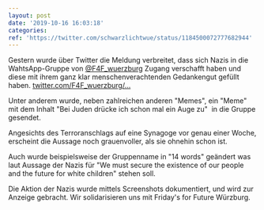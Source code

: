 ```yaml
---
layout: post
date: '2019-10-16 16:03:18'
categories: 
ref: 'https://twitter.com/schwarzlichtwue/status/1184500072777682944'
---
```

Gestern wurde über Twitter die Meldung verbreitet, dass sich Nazis in die WahtsApp-Gruppe von [@F4F_wuerzburg](https://twitter.com/F4F_wuerzburg) Zugang verschafft haben und diese mit ihrem ganz klar menschenverachtenden Gedankengut gefüllt haben.  [twitter.com/F4F_wuerzburg/…](https://twitter.com/F4F_wuerzburg/status/1184230187938013184)

Unter anderem wurde, neben zahlreichen anderen "Memes", ein "Meme" mit dem Inhalt "Bei Juden drücke ich schon mal ein Auge zu"  in die Gruppe gesendet. 

Angesichts des Terroranschlags auf eine Synagoge vor genau einer Woche, erscheint die Aussage noch grauenvoller, als sie ohnehin schon ist. 

Auch wurde beispielsweise der Gruppenname in "14 words" geändert was laut Aussage der Nazis für "We must secure the existence of our people and the future for white children" stehen soll. 

Die Aktion der Nazis wurde mittels Screenshots dokumentiert, und wird zur Anzeige gebracht. Wir solidarisieren uns mit Friday's for Future Würzburg. 